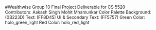 #Wealthwise
Group 10 Final Project Deliverable for CS 5520
<br />
Contributors:
Aakash Singh
Mohit Mhamunkar
Color Palette
Background: (0B223D)
Text: (FF8D45)
UI & Secondary Text: (FF5757)
Green Color: holo_green_light
Red Color: holo_red_light
